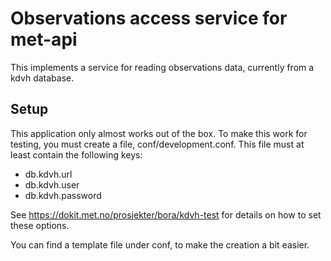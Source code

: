 Observations access service for met-api
=======================================

This implements a service for reading observations data, currently
from a kdvh database.


Setup
-----

This application only almost works out of the box. To make this work
for testing, you must create a file, conf/development.conf. This file
must at least contain the following keys:

  * db.kdvh.url
  * db.kdvh.user
  * db.kdvh.password

See https://dokit.met.no/prosjekter/bora/kdvh-test for details on how
to set these options.

You can find a template file under conf, to make the creation a bit
easier.
